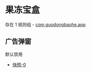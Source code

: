 # 果冻宝盒

存在 1 规则组 - [com.guodongbaohe.app](/src/apps/com.guodongbaohe.app.ts)

## 广告弹窗

默认禁用

- [快照-0](https://i.gkd.li/i/13577877)
